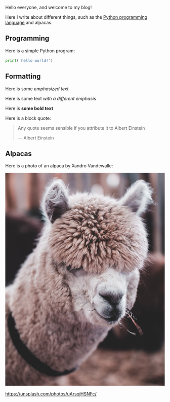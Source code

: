 Hello everyone, and welcome to my blog!

Here I write about different things, such as the [Python programming
language](https://python.org) and alpacas.

## Programming

Here is a simple Python program:

```python
print('hello world!')
```
## Formatting

Here is some *emphasized text*

Here is some text _with a different emphasis_

Here is **some bold text**

Here is a block quote:

> Any quote seems sensible if you attribute it to Albert Einstein
>
>  &mdash; Albert Einstein

## Alpacas

Here is a photo of an alpaca by Xandro Vandewalle:

![](/static/images/alpaca.jpeg)

<!-- This is an example of automatic linking: -->

<https://unsplash.com/photos/uArsojHSNFc/>
